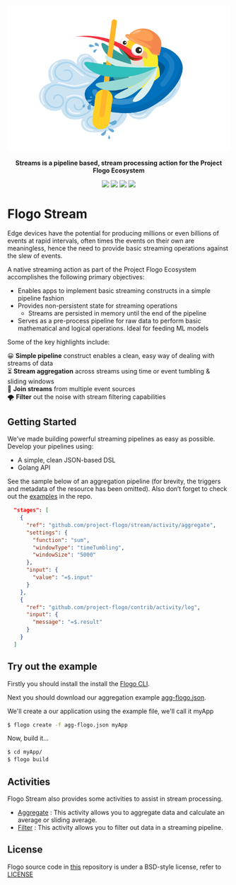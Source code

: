 <p align="center">
  <img src ="https://raw.githubusercontent.com/TIBCOSoftware/flogo/master/images/flogo-ecosystem_streams.png" />
</p>

<p align="center" >
  <b>Streams is a pipeline based, stream processing action for the Project Flogo Ecosystem</b>
</p>

<p align="center">
  <img src="https://travis-ci.org/project-flogo/stream.svg?branch=master"/>
  <img src="https://img.shields.io/badge/dependencies-up%20to%20date-green.svg"/>
  <img src="https://img.shields.io/badge/license-BSD%20style-blue.svg"/>
  <a href="https://gitter.im/project-flogo/Lobby?utm_source=share-link&utm_medium=link&utm_campaign=share-link"><img src="https://badges.gitter.im/Join%20Chat.svg"/></a>
</p>

# Flogo Stream

Edge devices have the potential for producing millions or even billions of events at rapid intervals, often times the events on their own are meaningless, hence the need to provide basic streaming operations against the slew of events.

A native streaming action as part of the Project Flogo Ecosystem accomplishes the following primary objectives:

- Enables apps to implement basic streaming constructs in a simple pipeline fashion
- Provides non-persistent state for streaming operations
  - Streams are persisted in memory until the end of the pipeline
- Serves as a pre-process pipeline for raw data to perform basic mathematical and logical operations. Ideal for feeding ML models

Some of the key highlights include:

😀 **Simple pipeline** construct enables a clean, easy way of dealing with streams of data<br/>
⏳ **Stream aggregation** across streams using time or event tumbling & sliding windows<br/>
🙌 **Join streams** from multiple event sources<br/>
🌪 **Filter** out the noise with stream filtering capabilities<br/>

## Getting Started

We’ve made building powerful streaming pipelines as easy as possible. Develop your pipelines using:

- A simple, clean JSON-based DSL
- Golang API

See the sample below of an aggregation pipeline (for brevity, the triggers and metadata of the resource has been omitted). Also don’t forget to check out the [examples](https://github.com/project-flogo/stream/tree/master/examples) in the repo.

```json
  "stages": [
    {
      "ref": "github.com/project-flogo/stream/activity/aggregate",
      "settings": {
        "function": "sum",
        "windowType": "timeTumbling",
        "windowSize": "5000"
      },
      "input": {
        "value": "=$.input"
      }
    },
    {
      "ref": "github.com/project-flogo/contrib/activity/log",
      "input": {
        "message": "=$.result"
      }
    }
  ]
```

## Try out the example

Firstly you should install the install the [Flogo CLI](https://github.com/project-flogo/core).
 
Next you should download our aggregation example [agg-flogo.json](https://github.com/project-flogo/stream/blob/master/examples/agg-flogo.json).

We'll create a our application using the example file, we'll call it myApp

```bash
$ flogo create -f agg-flogo.json myApp
```

Now, build it...

```bash
$ cd myApp/
$ flogo build
```

## Activities

Flogo Stream also provides some activities to assist in stream processing.

* [Aggregate](activity/aggregate/README.md) : This activity allows you to aggregate data and calculate an average or sliding average.
* [Filter](activity/filter/README.md) : This activity allows you to filter out data in a streaming pipeline.

## License 
Flogo source code in [this](https://github.com/project-flogo/strem) repository is under a BSD-style license, refer to [LICENSE](https://github.com/project-flogo/strem/blob/master/LICENSE)
